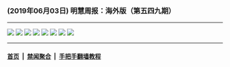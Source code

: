 ### (2019年06月03日) 明慧周报：海外版（第五四九期）

---

<img src="http://qikan.minghui.org/mhqkpage/qikanimage/2019/06/02/mhzb_549_read-online1.png"/> 

<img src="http://qikan.minghui.org/mhqkpage/qikanimage/2019/06/02/mhzb_549_read-online2.png"/> 

<img src="http://qikan.minghui.org/mhqkpage/qikanimage/2019/06/02/mhzb_549_read-online3.png"/> 

<img src="http://qikan.minghui.org/mhqkpage/qikanimage/2019/06/02/mhzb_549_read-online4.png"/> 

<img src="http://qikan.minghui.org/mhqkpage/qikanimage/2019/06/02/mhzb_549_read-online5.png"/> 

<img src="http://qikan.minghui.org/mhqkpage/qikanimage/2019/06/02/mhzb_549_read-online6.png"/> 

<img src="http://qikan.minghui.org/mhqkpage/qikanimage/2019/06/02/mhzb_549_read-online7.png"/> 

<img src="http://qikan.minghui.org/mhqkpage/qikanimage/2019/06/02/mhzb_549_read-online8.png"/> 



---

#### [首页](../../../..) &nbsp;|&nbsp; [禁闻聚合](https://github.com/gfw-breaker/banned-news) &nbsp;|&nbsp; [手把手翻墙教程](https://github.com/gfw-breaker/guides) 